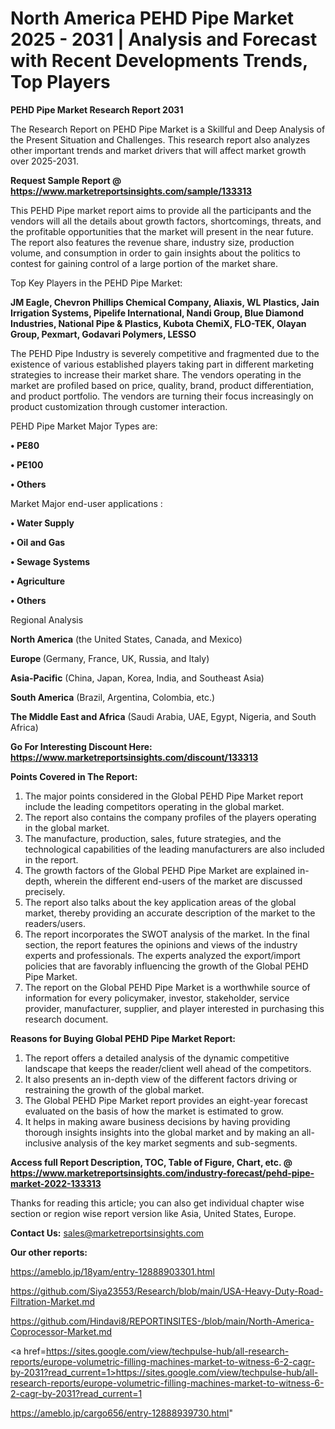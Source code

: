 # North America PEHD Pipe Market 2025 - 2031 | Analysis and Forecast with Recent Developments Trends, Top Players

<strong>PEHD Pipe Market Research Report 2031</strong>

The Research Report on PEHD Pipe Market is a Skillful and Deep Analysis of the Present Situation and Challenges. This research report also analyzes other important trends and market drivers that will affect market growth over 2025-2031.

<strong>Request Sample Report @ <a href=https://www.marketreportsinsights.com/sample/133313>https://www.marketreportsinsights.com/sample/133313</a></strong>

This PEHD Pipe market report aims to provide all the participants and the vendors will all the details about growth factors, shortcomings, threats, and the profitable opportunities that the market will present in the near future. The report also features the revenue share, industry size, production volume, and consumption in order to gain insights about the politics to contest for gaining control of a large portion of the market share.

Top Key Players in the PEHD Pipe Market:

<strong>JM Eagle, Chevron Phillips Chemical Company, Aliaxis, WL Plastics, Jain Irrigation Systems, Pipelife International, Nandi Group, Blue Diamond Industries, National Pipe & Plastics, Kubota ChemiX, FLO-TEK, Olayan Group, Pexmart, Godavari Polymers, LESSO</strong>

The PEHD Pipe Industry is severely competitive and fragmented due to the existence of various established players taking part in different marketing strategies to increase their market share. The vendors operating in the market are profiled based on price, quality, brand, product differentiation, and product portfolio. The vendors are turning their focus increasingly on product customization through customer interaction.

PEHD Pipe Market Major Types are:

<strong>• PE80

• PE100

• Others</strong>

Market Major end-user applications :

<strong>• Water Supply

• Oil and Gas

• Sewage Systems

• Agriculture

• Others</strong>

Regional Analysis

</u><strong><b>North America</b></strong> (the United States, Canada, and Mexico)

<strong><b>Europe </b></strong>(Germany, France, UK, Russia, and Italy)

<strong><b>Asia-Pacific</b></strong> (China, Japan, Korea, India, and Southeast Asia)

<strong><b>South America</b></strong> (Brazil, Argentina, Colombia, etc.)

<strong><b>The Middle East and Africa</b></strong> (Saudi Arabia, UAE, Egypt, Nigeria, and South Africa)

<strong>Go For Interesting Discount Here: <a href=https://www.marketreportsinsights.com/discount/133313>https://www.marketreportsinsights.com/discount/133313</a></strong>

<strong>Points Covered in The Report:</strong>
<ol>
  <li>The major points considered in the Global PEHD Pipe Market report include the leading competitors operating in the global market.</li>
  <li>The report also contains the company profiles of the players operating in the global market.</li>
  <li>The manufacture, production, sales, future strategies, and the technological capabilities of the leading manufacturers are also included in the report.</li>
  <li>The growth factors of the Global PEHD Pipe Market are explained in-depth, wherein the different end-users of the market are discussed precisely.</li>
  <li>The report also talks about the key application areas of the global market, thereby providing an accurate description of the market to the readers/users.</li>
  <li>The report incorporates the SWOT analysis of the market. In the final section, the report features the opinions and views of the industry experts and professionals. The experts analyzed the export/import policies that are favorably influencing the growth of the Global PEHD Pipe Market.</li>
  <li>The report on the Global PEHD Pipe Market is a worthwhile source of information for every policymaker, investor, stakeholder, service provider, manufacturer, supplier, and player interested in purchasing this research document.</li>
</ol>
<strong>Reasons for Buying Global PEHD Pipe Market Report:</strong>

<ol>
  <li>The report offers a detailed analysis of the dynamic competitive landscape that keeps the reader/client well ahead of the competitors.</li>
  <li>It also presents an in-depth view of the different factors driving or restraining the growth of the global market.</li>
  <li>The Global PEHD Pipe Market report provides an eight-year forecast evaluated on the basis of how the market is estimated to grow.</li>
  <li>It helps in making aware business decisions by having providing thorough insights insights into the global market and by making an all-inclusive analysis of the key market segments and sub-segments.</li>
</ol>
<strong>Access full Report Description, TOC, Table of Figure, Chart, etc. @ <a href=https://www.marketreportsinsights.com/industry-forecast/pehd-pipe-market-2022-133313>https://www.marketreportsinsights.com/industry-forecast/pehd-pipe-market-2022-133313</a></strong>


Thanks for reading this article; you can also get individual chapter wise section or region wise report version like Asia, United States, Europe.

<strong>Contact Us:</strong>
sales@marketreportsinsights.com

<strong>Our other reports:</strong>

<a href=https://ameblo.jp/18yam/entry-12888903301.html>https://ameblo.jp/18yam/entry-12888903301.html</a>

<a href=https://github.com/Siya23553/Research/blob/main/USA-Heavy-Duty-Road-Filtration-Market.md>https://github.com/Siya23553/Research/blob/main/USA-Heavy-Duty-Road-Filtration-Market.md</a>

<a href=https://github.com/Hindavi8/REPORTINSITES-/blob/main/North-America-Coprocessor-Market.md>https://github.com/Hindavi8/REPORTINSITES-/blob/main/North-America-Coprocessor-Market.md</a>

<a href=https://sites.google.com/view/techpulse-hub/all-research-reports/europe-volumetric-filling-machines-market-to-witness-6-2-cagr-by-2031?read_current=1>https://sites.google.com/view/techpulse-hub/all-research-reports/europe-volumetric-filling-machines-market-to-witness-6-2-cagr-by-2031?read_current=1</a>

<a href=https://ameblo.jp/cargo656/entry-12888939730.html>https://ameblo.jp/cargo656/entry-12888939730.html</a>"
